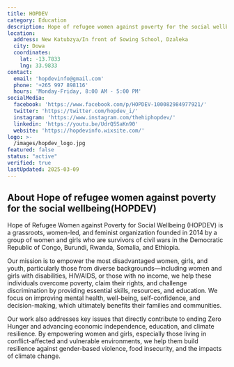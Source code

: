 ```yaml
---
title: HOPDEV
category: Education
description: Hope of refugee women against poverty for the social wellbeing (HOPDEV)
location:
  address: New Katubzya/In front of Sowing School, Dzaleka
  city: Dowa
  coordinates:
    lat: -13.7833
    lng: 33.9833
contact:
  email: 'hopdevinfo@gmail.com'
  phone: '+265 997 898116'
  hours: 'Monday-Friday, 8:00 AM - 5:00 PM'
socialMedia:
  facebook: 'https://www.facebook.com/p/HOPDEV-100082984977921/'
  twitter: 'https://twitter.com/hopdev_i/'
  instagram: 'https://www.instagram.com/thehiphopdev/'
  linkedin: 'https://youtu.be/UdrQ5SaKn90'
  website: 'https://hopdevinfo.wixsite.com/'
logo: >-
  /images/hopdev_logo.jpg
featured: false
status: "active"
verified: true
lastUpdated: 2025-03-09
---
```


## About Hope of refugee women against poverty for the social wellbeing(HOPDEV)

Hope of Refugee Women against Poverty for Social Wellbeing (HOPDEV) is a grassroots, women-led, and feminist organization founded in 2014 by a group of women and girls who are survivors of civil wars in the Democratic Republic of Congo, Burundi, Rwanda, Somalia, and Ethiopia.

Our mission is to empower the most disadvantaged women, girls, and youth, particularly those from diverse backgrounds—including women and girls with disabilities, HIV/AIDS, or those with no income, we help these individuals overcome poverty, claim their rights, and challenge discrimination by providing essential skills, resources, and education. We focus on improving mental health, well-being, self-confidence, and decision-making, which ultimately benefits their families and communities.

Our work also addresses key issues that directly contribute to ending Zero Hunger and advancing economic independence, education, and climate resilience. By empowering women and girls, especially those living in conflict-affected and vulnerable environments, we help them build resilience against gender-based violence, food insecurity, and the impacts of climate change.

